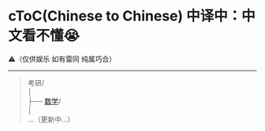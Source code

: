 # cToC(Chinese to Chinese) 中译中：中文看不懂😭     
    
⚠️（仅供娱乐 如有雷同 纯属巧合）

---

>考研/   
│    
├── [数学](https://github.com/HanHai-Space/cToC/tree/main/%E8%80%83%E7%A0%94/%E6%95%B0%E5%AD%A6)/    
│        
>...（更新中...）     

